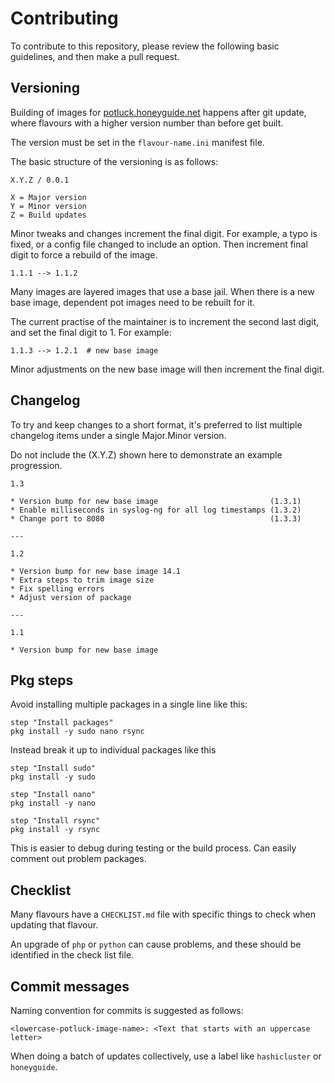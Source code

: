 # Contributing

To contribute to this repository, please review the following basic guidelines, and then make a pull request.

## Versioning

Building of images for [potluck.honeyguide.net](https://potluck.honeyguide.net) happens after git update, where flavours with a higher version number than before get built.

The version must be set in the `flavour-name.ini` manifest file.

The basic structure of the versioning is as follows:

```
X.Y.Z / 0.0.1

X = Major version
Y = Minor version
Z = Build updates
```

Minor tweaks and changes increment the final digit. For example, a typo is fixed, or a config file changed to include an option. Then increment final digit to force a rebuild of the image.

```
1.1.1 --> 1.1.2
```

Many images are layered images that use a base jail. When there is a new base image, dependent pot images need to be rebuilt for it. 

The current practise of the maintainer is to increment the second last digit, and set the final digit to 1. For example:

```
1.1.3 --> 1.2.1  # new base image
```

Minor adjustments on the new base image will then increment the final digit.

## Changelog

To try and keep changes to a short format, it's preferred to list multiple changelog items under a single Major.Minor version. 

Do not include the (X.Y.Z) shown here to demonstrate an example progression. 

```
1.3

* Version bump for new base image                         (1.3.1)
* Enable milliseconds in syslog-ng for all log timestamps (1.3.2)
* Change port to 8080                                     (1.3.3)

---

1.2

* Version bump for new base image 14.1
* Extra steps to trim image size
* Fix spelling errors
* Adjust version of package

---

1.1

* Version bump for new base image

```

## Pkg steps

Avoid installing multiple packages in a single line like this:

```
step "Install packages"
pkg install -y sudo nano rsync
```

Instead break it up to individual packages like this

```
step "Install sudo"
pkg install -y sudo

step "Install nano"
pkg install -y nano

step "Install rsync"
pkg install -y rsync
```

This is easier to debug during testing or the build process. Can easily comment out problem packages.

## Checklist

Many flavours have a `CHECKLIST.md` file with specific things to check when updating that flavour. 

An upgrade of `php` or `python` can cause problems, and these should be identified in the check list file.

## Commit messages

Naming convention for commits is suggested as follows:
```
<lowercase-potluck-image-name>: <Text that starts with an uppercase letter>
```

When doing a batch of updates collectively, use a label like `hashicluster` or `honeyguide`.

